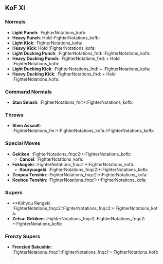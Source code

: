 ## KoF XI
### Normals
- **Light Punch**: :FighterNotations_kofb:
- **Heavy Punch**: Hold :FighterNotations_kofb:
- **Light Kick**: :FighterNotations_kofa:
- **Heavy Kick**: Hold :FighterNotations_kofa:
- **Light Ducking Punch**: :FighterNotations_fnd: :FighterNotations_kofb:
- **Heavy Ducking Punch**: :FighterNotations_fnd: + Hold :FighterNotations_kofb: 
- **Light Ducking Kick**: :FighterNotations_fnd: + :FighterNotations_kofa: 
- **Heavy Ducking Kick**: :FighterNotations_fnd: + Hold :FighterNotations_kofa: 
### Command Normals
- **Stun Smash**: :FighterNotations_fnr:+:FighterNotations_kofb:
### Throws
- **Shen Assault**: :FighterNotations_fnr:+:FighterNotations_kofa:/:FighterNotations_kofb: 
### Special Moves
- **Gekiken**: :FighterNotations_fnqc2:+:FighterNotations_kofb:
	- **Cancel**: :FighterNotations_kofa:
- **Fukkogeki**: :FighterNotations_fnqc1:+:FighterNotations_kofb:
	- **Kouryuugeki**: :FighterNotations_fnqc2:+:FighterNotations_kofb:
- **Zenpou Tenshin**: :FighterNotations_fnqc2:+:FighterNotations_kofa:
- **Kouhou Tenshin**: :FighterNotations_fnqc1:+:FighterNotations_kofa:
### Supers
- **Kohyou Rengeki: :FighterNotations_fnqc2::FighterNotations_fnqc2:+:FighterNotations_kofa: 
- **Zetsu: Gekiken**: :FighterNotations_fnqc2::FighterNotations_fnqc2: +:FighterNotations_kofb: 
### Frenzy Supers
- **Frenzied Bakushin**: :FighterNotations_fnqc1::FighterNotations_fnqc1:+:FighterNotations_kofb:






